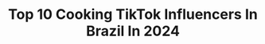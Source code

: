 ---
title: Top 10 Cooking TikTok Influencers In Brazil In 2024
description: >-
  Find top cooking TikTok influencers in Brazil in 2024. Most popular hashtags: #foryou #fyp #cooking #foryoupage.
platform: TikTok
hits: 33
text_top: Identify the top-rated TikTok accounts on inBeat.
text_bottom: Our platform has 33 TikTok influencers like this in Brazil for you to contact.
profiles:
  - username: "karolromana"
    fullname: >-
      Karol Romana
    bio: >-
      Gestora Pública metida a chef 👩🏽‍🍳
    location: "Brazil"
    followers: 12300
    engagement: 803
    commentsToLikes: 0.022302
    id: ck9glceq5nk9y0j787s7qqu5p
    verified: false
    hashtags: "#titokfood, #food, #receita, #doce"
  - username: "eumonares"
    fullname: >-
      Lucas Monares
    bio: >-
      26, São Paulo - Br caí aqui de paraquedas e fiquei all together 🏳️‍🌈 (21k?)
    location: "Brazil"
    followers: 21400
    engagement: 826
    commentsToLikes: 0.040716
    id: ck9r6t9kk5aca0j78ac58eqdx
    verified: false
    hashtags: "#foryou, #cooking, #fup, #duet"
  - username: "seomichele"
    fullname: >-
      Michele Seo
    bio: >-
      venha assistir vídeos relacionados à gastronomia :)
    location: "Brazil"
    followers: 2988
    engagement: 292
    commentsToLikes: 0.010794
    id: ck9gldezfns320j789t172iv2
    verified: false
    hashtags: "#camaraorosa, #dessert, #koreancurry, #curry"
  - username: "luarafeltrin"
    fullname: >-
      luara feltrin ✨☘️
    bio: >-
      gaúcha - ♓️ ✨💖🎭🌼☘️🌙🌈🎨✈️🏖🎉🥂
    location: "Brazil"
    followers: 23400
    engagement: 1904
    commentsToLikes: 0.070168
    id: ck9adynd4zez20j78lzqox2fu
    verified: false
    hashtags: "#prati, #foryoupage, #foryou, #arte"
  - username: "armelinmafe"
    fullname: >-
      *conteúdo aleatório
    bio: >-
      Conteúdo aleatório pra vcs 🙃
    location: "Brazil"
    followers: 31400
    engagement: 1656
    commentsToLikes: 0.062175
    id: cka6blo1a0sge0i78kabzl8en
    verified: false
    hashtags: "#nowunited, #pravoce, #nu, #paisesdelmundo"
  - username: "luasiberianhusky"
    fullname: >-
      L U A
    bio: >-
      
    location: "Brazil"
    followers: 5517
    engagement: 2739
    commentsToLikes: 0.015279
    id: ckbf85832yd0j0j23qhnttk1g
    verified: false
    hashtags: "#paravoce, #dog, #paravocepagina, #fyp"
  - username: "mariloures_"
    fullname: >-
      Mariana Loures
    bio: >-
      
    location: "Brazil"
    followers: 6194
    engagement: 1039
    commentsToLikes: 0.066754
    id: ckaib6qo5f8v70i78uqh2dovf
    verified: false
    hashtags: "#quarantine, #foryoupage, #foodlover, #receipe"
  - username: "isadoraoberg"
    fullname: >-
      Izumi-chii
    bio: >-
      art I guess¿ I'm 17 ayyy plz follow me on Twitter/Instagram @IsadoraOberg ♡
    location: "Brazil"
    followers: 12200
    engagement: 2378
    commentsToLikes: 0.011187
    id: ckcdcl2dm54ks0j23qru8ej85
    verified: false
    hashtags: "#paravoce, #manga, #nintendo, #foryou"
  - username: "juanpguedes"
    fullname: >-
      Juan
    bio: >-
      Tarzan do TikTok 😂 Insta 👆🏼 @juanpguedes Jesus ❤️ 2,9M?🥰🔒
    location: "Brazil"
    followers: 2800000
    engagement: 1934
    commentsToLikes: 0.006859
    id: ckbqsu7hjdmm10j23xcg16f7y
    verified: false
    hashtags: "#humor, #replytocomments, #costurar, #goviral"
  - username: "panelando"
    fullname: >-
      Rudá Simões
    bio: >-
      Lets eat the world!!! Me sigam no Instagram Ig: @panelando Meta 70K🙏🏻🎈
    location: "Brazil"
    followers: 68500
    engagement: 912
    commentsToLikes: 0.055112
    id: ck9r6tei45bih0j78anh48evk
    verified: false
    hashtags: "#sushi, #comida, #foryou, #fy"
---